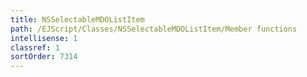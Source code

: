 ```yaml
---
title: NSSelectableMDOListItem
path: /EJScript/Classes/NSSelectableMDOListItem/Member functions
intellisense: 1
classref: 1
sortOrder: 7314
---
```





